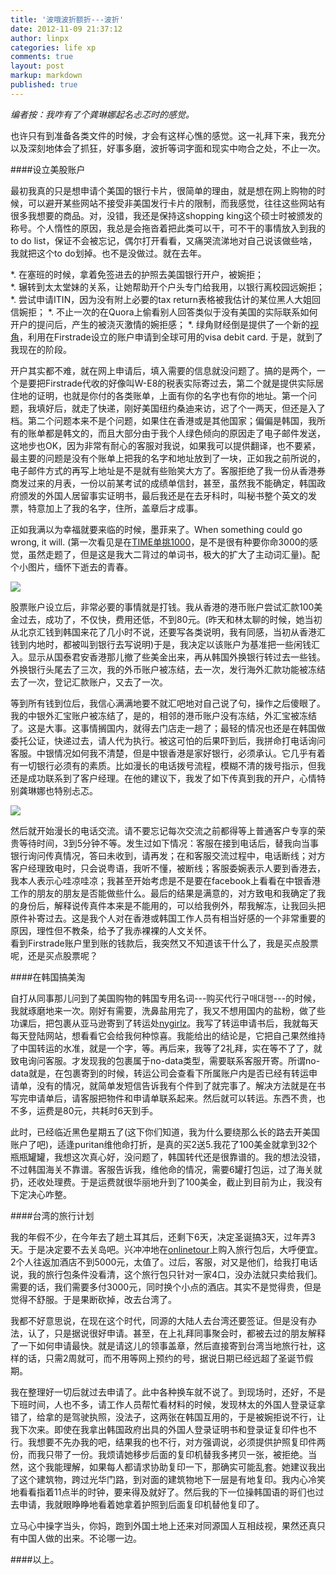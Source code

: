 ```yaml
---
title: '波哦波折额折---波折'
date: 2012-11-09 21:37:12
author: linpx
categories: life xp
comments: true
layout: post
markup: markdown
published: true
---
```

*编者按：我咋有了个龚琳娜起名忐忑时的感觉。*

也许只有到准备各类文件的时候，才会有这样心憔的感觉。这一礼拜下来，我充分以及深刻地体会了抓狂，好事多磨，波折等词字面和现实中吻合之处，不止一次。  

####设立美股账户  

最初我真的只是想申请个美国的银行卡片，很简单的理由，就是想在网上购物的时候，可以避开某些网站不接受非美国发行卡片的限制，而我感觉，往往这些网站有很多我想要的商品。对，没错，我还是保持这shopping king这个硕士时被颁发的称号。个人惰性的原因，我总是会拖沓着把此类可以干，可不干的事情放入到我的to do list，保证不会被忘记，偶尔打开看看，又痛哭流涕地对自己说该做些啥，我就把这个to do划掉。也不是没做过。就在去年。<!--more-->  

 *. 在塞班的时候，拿着免签进去的护照去美国银行开户，被婉拒；  
 *. 辗转到太太堂妹的关系，让她帮助开个户头专门给我用，以银行离校园远婉拒；
 *. 尝试申请ITIN，因为没有附上必要的tax return表格被我估计的某位黑人大姐回信婉拒；
 *. 不止一次的在Quora上偷看别人回答类似于没有美国的实际联系如何开户的提问后，产生的被浇灭激情的婉拒感；
 *. 绿角财经倒是提供了一个新的[视角](http://greenhornfinancefootnote.blogspot.com/2012/03/firstradesmart-asset-management.html)，利用在Firstrade设立的账户申请到全球可用的visa debit card. 于是，就到了我现在的阶段。

开户其实都不难，就在网上申请后，填入需要的信息就没问题了。搞的是两个，一个是要把Firstrade代收的好像叫W-E8的税表实际寄过去，第二个就是提供实际居住地的证明，也就是你付的各类账单，上面有你的名字也有你的地址。第一个问题，我填好后，就走了快递，刚好美国纽约桑迪来访，迟了个一两天，但还是入了档。第二个问题本来不是个问题，如果住在香港或是其他国家；偏偏是韩国，我所有的账单都是韩文的，而且大部分由于我个人绿色倾向的原因走了电子邮件发送，这地步也OK，因为非常有耐心的客服对我说，如果我可以提供翻译，也不要紧，最主要的问题是没有个账单上把我的名字和地址放到了一块，正如我之前所说的，电子邮件方式的再写上地址是不是就有些贻笑大方了。客服拒绝了我一份从香港券商发过来的月表，一份以前某考试的成绩单信封，甚至，虽然我不能确定，韩国政府颁发的外国人居留事实证明书，最后我还是在去牙科时，叫秘书整个英文的发票，特意加上了我的名字，住所，盖章后才成事。  

正如我满以为幸福就要来临的时候，墨菲来了。When something could go wrong, it will. (第一次看见是在[TIME单挑1000](http://blog.sciencenet.cn/blog-500800-479769.html)，是不是很有种要你命3000的感觉，虽然走题了，但是这是我大二背过的单词书，极大的扩大了主动词汇量)。配个小图片，缅怀下逝去的青春。  

![](http://farm8.staticflickr.com/7258/8168609811_309a9cbc10.jpg)  

股票账户设立后，非常必要的事情就是打钱。我从香港的港币账户尝试汇款100美金过去，成功了，不仅快，费用还低，不到80元。(昨天和林太聊的时候，她当初从北京汇钱到韩国来花了几小时不说，还要写各类说明，我有同感，当初从香港汇钱到内地时，都被叫到银行去写说明)于是，我决定以该账户为基准把一些闲钱汇入。显示从国泰君安香港那儿撤了些美金出来，再从韩国外换银行转过去一些钱。外换银行头尾去了三次，我的外币账户被冻结，去一次，发行海外汇款功能被冻结去了一次，登记汇款账户，又去了一次。  

等到所有钱到位后，我信心满满地要不就汇吧地对自己说了句，操作之后傻眼了。我的中银外汇宝账户被冻结了，是的，相邻的港币账户没有冻结，外汇宝被冻结了。这是大事。这事情搁国内，就得去门店走一趟了；最轻的情况也还是在韩国做委托公证，快递过去，请人代为执行。被这可怕的后果吓到后，我拼命打电话询问客服。中银情况如何我不清楚，但是中银香港是家好银行，必须承认。它几乎有着有一切银行必须有的素质。比如漫长的电话拨号流程，模糊不清的拨号指示，但我还是成功联系到了客户经理。在他的建议下，我发了如下传真到我的开户，心情特别龚琳娜也特别忐忑。  

![](http://farm8.staticflickr.com/7122/8168626355_b54ab75e84_z.jpg)  

然后就开始漫长的电话交流。请不要忘记每次交流之前都得等上普通客户专享的荣贵等待时间，3到5分钟不等。发生过如下情况：客服在接到电话后，替我向当事银行询问传真情况，答曰未收到，请再发；在和客服交流过程中，电话断线；对方客户经理致电时，只会说粤语，我听不懂，被断线；客服委婉表示人要到香港去，我本人表示心哇凉哇凉；我甚至开始考虑是不是要在facebook上看看在中银香港工作的朋友的朋友是否能做些什么。最后的结果是满意的，对方致电和我确定了我的身份后，解释说传真件本来是不能用的，可以给我例外，帮我解冻，让我回头把原件补寄过去。这是我个人对在香港或韩国工作人员有相当好感的一个非常重要的原因，理性但不教条，给予了我赤裸裸的人文关怀。  
看到Firstrade账户里到账的钱款后，我突然又不知道该干什么了，我是买点股票呢，还是买点股票呢？

####在韩国搞美淘  

自打从同事那儿问到了美国购物的韩国专用名词---购买代行구매대행---的时候，我就琢磨地来一次。刚好有需要，洗鼻盐用完了，我又不想用国内的盐粉，做了些功课后，把包裹从亚马逊寄到了转运处[nygirlz](http://www.nygirlz.co.kr (http://www.nygirlz.co.kr/))。我写了转运申请书后，我就每天每天登陆网站，想看看它会给我何种惊喜。我能给出的结论是，它把自己果然维持了中国转运的水准，就是一个字，等。再后来，我等了2礼拜，实在等不了了，就致电询问客服。才发现我的包裹属于no-data类型，需要联系客服开寄。所谓no-data就是，在包裹寄到的时候，转运公司会查看下所属账户内是否已经有转运申请单，没有的情况，就简单发短信告诉我有个件到了就完事了。解决方法就是在书写完申请单后，请客服把物件和申请单联系起来。然后就可以转运。东西不贵，也不多，运费是80元，共耗时6天到手。  

此时，已经临近黑色星期五了(这下你们知道，我为什么要绕那么长的路去开美国账户了吧)，适逢puritan维他命打折，是真的买2送5.我花了100美金就拿到32个瓶瓶罐罐，我想这次真心好，没问题了，韩国转代还是很靠谱的。我的想法没错，不过韩国海关不靠谱。客服告诉我，维他命的情况，需要6罐打包运，过了海关就扔，还收处理费。于是运费就很华丽地升到了100美金，截止到目前为止，我没有下定决心咋整。  

####台湾的旅行计划  

我的年假不少，在今年去了趟土耳其后，还剩下6天，决定圣诞搞3天，过年弄3天。于是决定要不去关岛吧。兴冲冲地在[onlinetour](http://onlinetour.co.kr (http://onlinetour.co.kr/))上购入旅行包后，大呼便宜。2个人往返加酒店不到5000元，太值了。过后，客服，对又是他们，给我打电话说，我的旅行包条件没看清，这个旅行包只针对一家4口，没办法就只卖给我们。需要的话，我们需要多付3000元，同时换个小点的酒店。其实不是觉得贵，但是觉得不舒服。于是果断砍掉，改去台湾了。  

我都不好意思说，在现在这个时代，同源的大陆人去台湾还要签证。但是没有办法，认了，只是据说很好申请。甚至，在上礼拜同事聚会时，都被去过的朋友解释了一下如何申请最快。就是请这儿的领事盖章，然后直接寄到台湾当地旅行社，这样的话，只需2周就可，而不用等网上预约的号，据说日期已经远超了圣诞节假期。  

我在整理好一切后就过去申请了。此中各种换车就不说了。到现场时，还好，不是下班时间，人也不多，请工作人员帮忙看材料的时候，发现林太的外国人登录证拿错了，给拿的是驾驶执照，没法子，这两张在韩国互用的，于是被婉拒说不行，让我下次来。即使在我拿出韩国政府出具的外国人登录证明书和登录证复印件也不行。我想要不先办我的吧，结果我的也不行，对方强调说，必须提供护照复印件两份，而我只带了一份。我烦请她移步后面的复印机替我多拷贝一张，被拒绝。当然，这个我能理解，如果每人都请求协助复印一下，那确实可能乱套。她建议我出了这个建筑物，跨过光华门路，到对面的建筑物地下一层是有地复印。我内心冷笑地看看指着11点半的时钟，要来得及就好了。然后我的下一位操韩国语的哥们也过去申请，我就眼睁睁地看着她拿着护照到后面复印机替他复印了。  

立马心中操字当头，你妈，跑到外国土地上还来对同源国人互相歧视，果然还真只有中国人做的出来。不论哪一边。  

####以上。